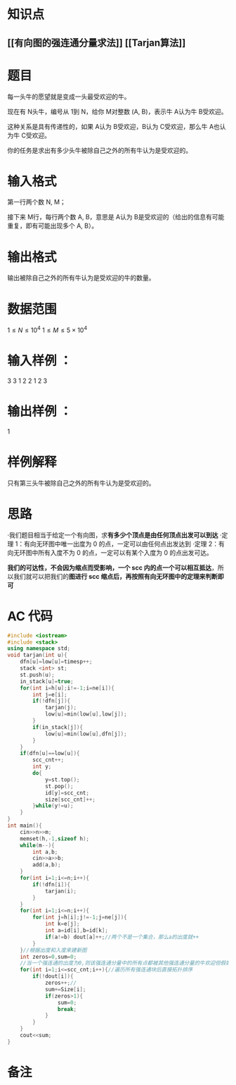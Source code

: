 # 知识点
  ## [[有向图的强连通分量求法]] [[Tarjan算法]]
# 题目
每一头牛的愿望就是变成一头最受欢迎的牛。

现在有 N头牛，编号从 1到 N，给你 M对整数 (A, B)，表示牛 A认为牛 B受欢迎。

这种关系是具有传递性的，如果 A认为 B受欢迎，B认为 C受欢迎，那么牛 A也认为牛 C受欢迎。

你的任务是求出有多少头牛被除自己之外的所有牛认为是受欢迎的。

# 输入格式
第一行两个数 N, M；

接下来 M行，每行两个数 A, B，意思是 A认为 B是受欢迎的（给出的信息有可能重复，即有可能出现多个 A, B）。

# 输出格式
输出被除自己之外的所有牛认为是受欢迎的牛的数量。

# 数据范围
$1≤N≤10^4$
$1≤M≤5×10^4$
# 输入样例 ：
3 3
1 2
2 1
2 3
# 输出样例 ：
1
# 样例解释
只有第三头牛被除自己之外的所有牛认为是受欢迎的。

# 思路
·我们题目相当于给定一个有向图，求**有多少个顶点是由任何顶点出发可以到达**
·定理 1：有向无环图中唯一出度为 0 的点，一定可以由任何点出发达到
·定理 2：有向无环图中所有入度不为 0 的点，一定可以有某个入度为 0 的点出发可达。

**我们的可达性，不会因为缩点而受影响，一个 scc 内的点一个可以相互抵达**，所以我们就可以把我们的**图进行 scc 缩点后，再按照有向无环图中的定理来判断即可**
# AC 代码
```cpp
#include <iostream>
#include <stack>
using namespace std;
void tarjan(int u){
	dfn[u]=low[u]=timesp++;
	stack <int> st;
	st.push(u);
	in_stack[u]=true;
	for(int i=h[u];i!=-1;i=ne[i]){
		int j=e[i];
		if(!dfn[j]){
			tarjan(j);
			low[u]=min(low[u],low[j]);
		}
		if(in_stack[j]){
			low[u]=min(low[u],dfn[j]);
		}
	}
	if(dfn[u]==low[u]){
		scc_cnt++;
		int y;
		do{
			y=st.top();
			st.pop();
			id[y]=scc_cnt;
			size[scc_cnt]++;
		}while(y!=u);
	}
}
int main(){
	cin>>n>>m;
	memset(h,-1,sizeof h);
	while(m--){
		int a,b;
		cin>>a>>b;
		add(a,b);
	}
	for(int i=1;i<=n;i++){
		if(!dfn[i]){
			tarjan(i);
		}
	}
	for(int i=1;i<=n;i++){
		for(int j=h[i];j!=-1;j=ne[j]){
			int k=e[j];
			int a=id[i],b=id[k];
			if(a!=b) dout[a]++;//两个不是一个集合，那么a的出度就++
		}
	}//根据出度和入度来建新图
	int zeros=0,sum=0;
	//当一个强连通的出度为0,则该强连通分量中的所有点都被其他强连通分量的牛欢迎但假如存在两及以上个出度=0的牛(强连通分量) 则必然有一头牛(强连通分量)不被所有牛欢迎
	for(int i=1;i<=scc_cnt;i++){//遍历所有强连通块后直接拓扑排序
		if(!dout[i]){
			zeros++;//
			sum+=Size[i];
			if(zeros>1){
				sum=0;
				break;
			}
		}
	}
	cout<<sum;
}
```
# 备注
